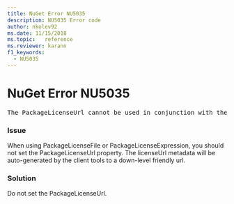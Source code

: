 ```yaml
---
title: NuGet Error NU5035
description: NU5035 Error code
author: nkolev92
ms.date: 11/15/2018
ms.topic:   reference
ms.reviewer: karann
f1_keywords: 
  - NU5035
---
```


# NuGet Error NU5035
<pre>The PackageLicenseUrl cannot be used in conjunction with the PackageLicenseFile and PackageLicenseExpression.</pre>

### Issue

When using PackageLicenseFile or PackageLicenseExpression, you should not set the PackageLicenseUrl property. 
The licenseUrl metadata will be auto-generated by the client tools to a down-level friendly url.

### Solution

Do not set the PackageLicenseUrl.